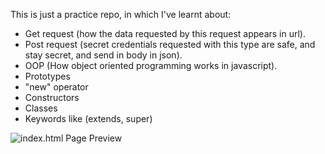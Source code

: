 This is just a practice repo, in which I've learnt about:
- Get request (how the data requested by this request appears in url).
- Post request (secret credentials requested with this type are safe, and stay secret, and send in body in json).
- OOP (How object oriented programming works in javascript).
- Prototypes
- "new" operator
- Constructors
- Classes
- Keywords like (extends, super)

![index.html Page Preview](image-1.png)
